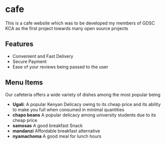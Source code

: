 # cafe
This is a cafe website which was to be developed my members of GDSC KCA as the first project towards many open source  projects

## Features
- Convenient and Fast Delivery
- Secure Payment
- Ease of your reviews  being passed to the user 

## Menu Items

Our cafeteria offers a wide variety of dishes among the most popular being

- **Ugali**: A popular Kenyan Delicacy owing to its cheap price and its ability to make you full when consumed in minimal quantities
- **chapo beans** A popular delicacy among university students due to its cheap price
- **samosas** A good breakfast Snack
- **mandanzi** Affordable breakfast alternative
- **nyamachoma** A good meal for lunch hours

